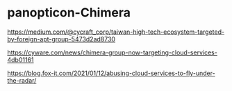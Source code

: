 # panopticon-Chimera

https://medium.com/@cycraft_corp/taiwan-high-tech-ecosystem-targeted-by-foreign-apt-group-5473d2ad8730

https://cyware.com/news/chimera-group-now-targeting-cloud-services-4db01161

https://blog.fox-it.com/2021/01/12/abusing-cloud-services-to-fly-under-the-radar/
